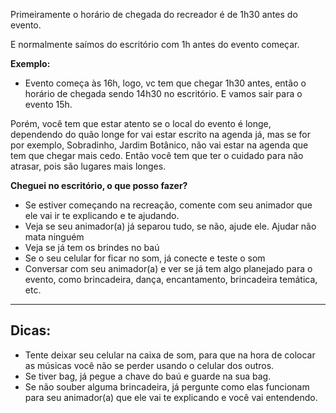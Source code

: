 
Primeiramente o horário de chegada do recreador é de 1h30 antes do evento. 

E normalmente saímos do escritório com 1h antes do evento começar.

**Exemplo:** 

- Evento começa às 16h, logo, vc tem que chegar 1h30 antes, então o horário de chegada sendo 14h30 no escritório. E vamos sair para o evento 15h.

Porém, você tem que estar atento se o local do evento é longe, dependendo do quão longe for vai estar escrito na agenda já, mas se for por exemplo, Sobradinho, Jardim Botânico, não vai estar na agenda que tem que chegar mais cedo. Então você tem que ter o cuidado para não atrasar, pois são lugares mais longes.

**Cheguei no escritório, o que posso fazer?**

- Se estiver começando na recreação, comente com seu animador que ele vai ir te explicando e te ajudando.
- Veja se seu animador(a) já separou tudo, se não, ajude ele. Ajudar não mata ninguém
- Veja se já tem os brindes no baú
- Se o seu celular for ficar no som, já conecte e teste o som
- Conversar com seu animador(a) e ver se já tem algo planejado para o evento, como brincadeira, dança, encantamento, brincadeira temática, etc.

---

## Dicas: 
- Tente deixar seu celular na caixa de som, para que na hora de colocar as músicas você não se perder usando o celular dos outros.
- Se tiver bag, já pegue a chave do baú e guarde na sua bag.
- Se não souber alguma brincadeira, já pergunte como elas funcionam para seu animador(a) que ele vai te explicando e você vai entendendo.
  